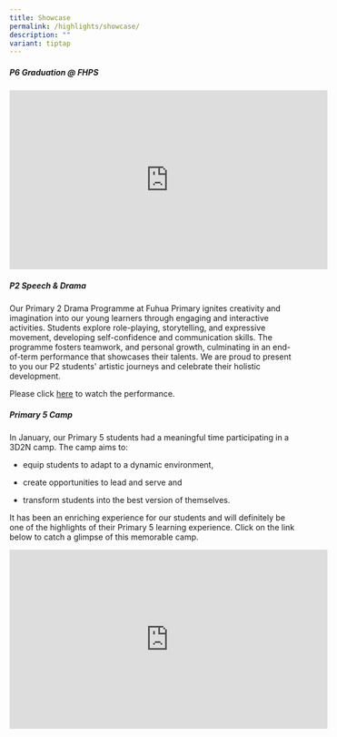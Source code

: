 ```yaml
---
title: Showcase
permalink: /highlights/showcase/
description: ""
variant: tiptap
---
```

<h5><strong>P6 Graduation @ FHPS</strong></h5>
<div class="iframe-wrapper">
<iframe height="315" width="560" allowfullscreen="true" frameborder="0" src="https://www.youtube.com/embed/_wO-8jK53c0?si=NE4qCs18e7Hawks-"></iframe>
</div>
<h5><strong>P2 Speech &amp; Drama</strong></h5>
<p>Our Primary 2 Drama Programme at Fuhua Primary ignites creativity and
imagination into our young learners through engaging and interactive activities.
Students explore role-playing, storytelling, and expressive movement, developing
self-confidence and communication skills. The programme fosters teamwork,
and personal growth, culminating in an end-of-term performance that showcases
their talents. We are proud to present to you our P2 students' artistic
journeys and celebrate their holistic development.</p>
<p>Please click <a href="https://www.youtube.com/watch?v=8wrtNTPAxUQ" rel="noopener noreferrer nofollow" target="_blank">here</a> to
watch the performance.</p>
<h5><strong>Primary 5 Camp</strong></h5>
<p>In January, our Primary 5 students had a meaningful time participating
in a 3D2N camp. The camp aims to:</p>
<ul data-tight="true" class="tight">
<li>
<p>equip students to adapt to a dynamic environment,</p>
</li>
<li>
<p>create opportunities to lead and serve and</p>
</li>
<li>
<p>transform students into the best version of themselves.</p>
</li>
</ul>
<p>It has been an enriching experience for our students and will definitely
be one of the highlights of their Primary 5 learning experience. Click
on the link below to catch a glimpse of this memorable camp.</p>
<div class="iframe-wrapper">
<iframe height="315" width="560" allowfullscreen="true" frameborder="0" src="https://www.youtube.com/embed/c-41UZf_tp4?si=4nMz1TNpmCTs2ebW"></iframe>
</div>
<p></p>